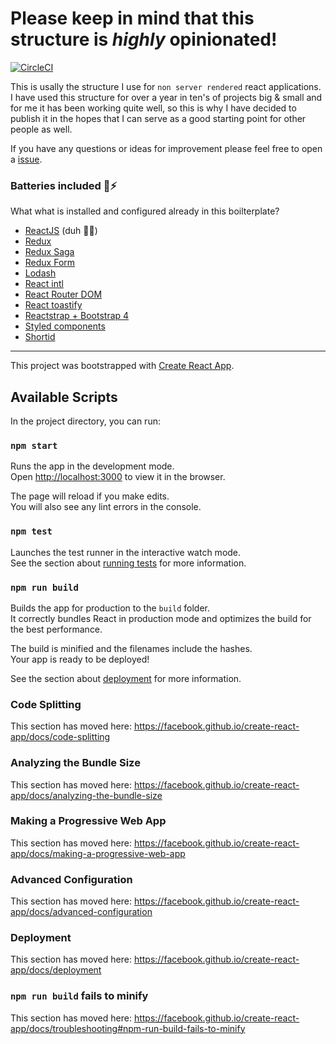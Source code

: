 # Please keep in mind that this structure is 	__*highly*__ opinionated!

[![CircleCI](https://circleci.com/gh/thedanielforum/react-boilerplate.svg?style=svg)](https://circleci.com/gh/thedanielforum/react-boilerplate)

This is usally the structure I use for `non server rendered` react applications.
I have used this structure for over a year in ten's of projects big & small and for me it has been working quite well, so this is why I have decided to publish it in the hopes that I can serve as a good starting point for other people as well.

If you have any questions or ideas for improvement please feel free to open a [issue](https://github.com/thedanielforum/react-boilerplate/issues).

### Batteries included 🔋⚡️
What what is installed and configured already in this boilterplate?
- [ReactJS](https://github.com/facebook/react) (duh 🤷‍♂️)
- [Redux](https://github.com/reduxjs/react-redux)
- [Redux Saga](https://github.com/redux-saga/redux-saga)
- [Redux Form](https://github.com/erikras/redux-form)
- [Lodash](https://github.com/lodash/lodash)
- [React intl](https://github.com/formatjs/react-intl)
- [React Router DOM](https://github.com/ReactTraining/react-router)
- [React toastify](https://github.com/fkhadra/react-toastify)
- [Reactstrap + Bootstrap 4](https://github.com/reactstrap/reactstrap)
- [Styled components](https://github.com/styled-components/styled-components)
- [Shortid](https://github.com/dylang/shortid)

---
This project was bootstrapped with [Create React App](https://github.com/facebook/create-react-app).

## Available Scripts

In the project directory, you can run:

### `npm start`

Runs the app in the development mode.<br>
Open [http://localhost:3000](http://localhost:3000) to view it in the browser.

The page will reload if you make edits.<br>
You will also see any lint errors in the console.

### `npm test`

Launches the test runner in the interactive watch mode.<br>
See the section about [running tests](https://facebook.github.io/create-react-app/docs/running-tests) for more information.

### `npm run build`

Builds the app for production to the `build` folder.<br>
It correctly bundles React in production mode and optimizes the build for the best performance.

The build is minified and the filenames include the hashes.<br>
Your app is ready to be deployed!

See the section about [deployment](https://facebook.github.io/create-react-app/docs/deployment) for more information.

### Code Splitting

This section has moved here: https://facebook.github.io/create-react-app/docs/code-splitting

### Analyzing the Bundle Size

This section has moved here: https://facebook.github.io/create-react-app/docs/analyzing-the-bundle-size

### Making a Progressive Web App

This section has moved here: https://facebook.github.io/create-react-app/docs/making-a-progressive-web-app

### Advanced Configuration

This section has moved here: https://facebook.github.io/create-react-app/docs/advanced-configuration

### Deployment

This section has moved here: https://facebook.github.io/create-react-app/docs/deployment

### `npm run build` fails to minify

This section has moved here: https://facebook.github.io/create-react-app/docs/troubleshooting#npm-run-build-fails-to-minify
